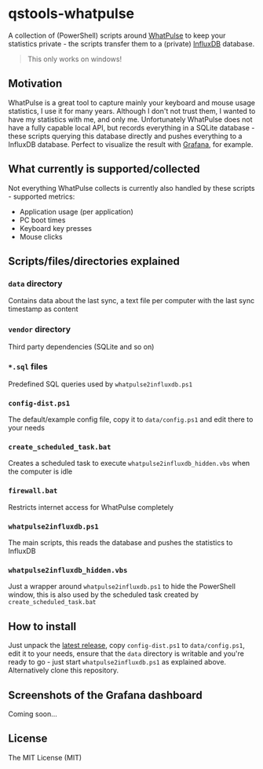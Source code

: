 # qstools-whatpulse
A collection of (PowerShell) scripts around [WhatPulse](https://whatpulse.org/) to keep your statistics private - the scripts transfer them to a (private) [InfluxDB](https://github.com/influxdata/influxdb) database.

> This only works on windows!

## Motivation
WhatPulse is a great tool to capture mainly your keyboard and mouse usage statistics, I use it for many years. Although I don't not trust them, I wanted to have my statistics with me, and only me.
Unfortunately WhatPulse does not have a fully capable local API, but records everything in a SQLite database - these scripts querying this database directly and pushes everything to a InfluxDB database.
Perfect to visualize the result with [Grafana](https://grafana.com/), for example.

## What currently is supported/collected
Not everything WhatPulse collects is currently also handled by these scripts - supported metrics:

- Application usage (per application)
- PC boot times
- Keyboard key presses
- Mouse clicks

## Scripts/files/directories explained
### `data` directory
Contains data about the last sync, a text file per computer with the last sync timestamp as content

### `vendor` directory
Third party dependencies (SQLite and so on)

### `*.sql` files
Predefined SQL queries used by `whatpulse2influxdb.ps1`

### `config-dist.ps1`
The default/example config file, copy it to `data/config.ps1` and edit there to your needs

### `create_scheduled_task.bat`
Creates a scheduled task to execute `whatpulse2influxdb_hidden.vbs` when the computer is idle

### `firewall.bat`
Restricts internet access for WhatPulse completely

### `whatpulse2influxdb.ps1`
The main scripts, this reads the database and pushes the statistics to InfluxDB

### `whatpulse2influxdb_hidden.vbs`
Just a wrapper around `whatpulse2influxdb.ps1` to hide the PowerShell window, this is also used by the scheduled task created by `create_scheduled_task.bat`

## How to install
Just unpack the [latest release](https://github.com/berrnd/qstools-whatpulse/releases/latest), copy `config-dist.ps1` to `data/config.ps1`, edit it to your needs, ensure that the `data` directory is writable and you're ready to go - just start `whatpulse2influxdb.ps1` as explained above.
Alternatively clone this repository.

## Screenshots of the Grafana dashboard
Coming soon...

## License
The MIT License (MIT)
